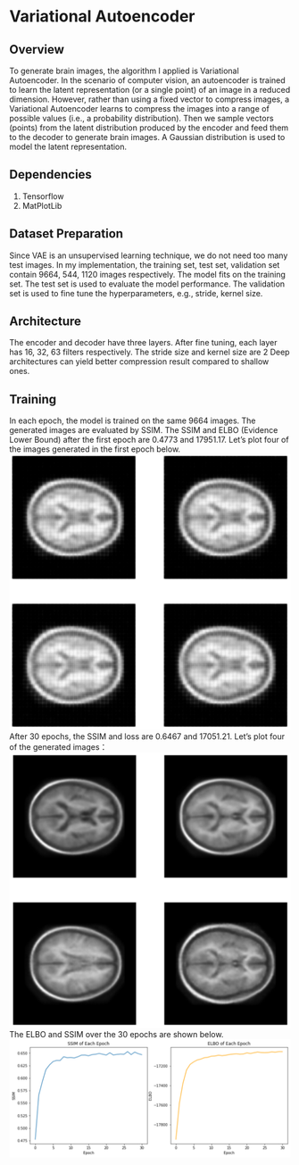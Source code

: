 # Variational Autoencoder

## Overview
To generate brain images, the algorithm I applied is Variational Autoencoder. 
In the scenario of computer vision, an autoencoder is trained to learn the latent 
representation (or a single point) of an image in a reduced dimension. 
However, rather than using a fixed vector to compress images, a Variational Autoencoder 
learns to compress the images into a range of possible values (i.e., a probability distribution). 
Then we sample vectors (points) from the latent distribution produced by the 
encoder and feed them to the decoder to generate brain images. 
A Gaussian distribution is used to model the latent representation.

## Dependencies
1. Tensorflow
2. MatPlotLib

## Dataset Preparation
Since VAE is an unsupervised learning technique, we do not need too many test images. 
In my implementation, the training set, test set, validation set contain 9664, 544, 1120 images respectively.
The model fits on the training set. The test set is used to evaluate the model performance. 
The validation set is used to fine tune the hyperparameters, e.g., stride, kernel size.

## Architecture
The encoder and decoder have three layers. After fine tuning, each layer has 16, 32, 63 filters respectively. 
The stride size and kernel size are 2  Deep architectures can yield better compression result compared to shallow ones.

## Training
In each epoch, the model is trained on the same 9664 images. 
The generated images are evaluated by SSIM.
The SSIM and ELBO (Evidence Lower Bound) after the first epoch are 0.4773 and 17951.17. 
Let’s plot four of the images generated in the first epoch below.
![First Epoch](first_epoch.png)
After 30 epochs, the SSIM and loss are 0.6467 and 17051.21. Let’s plot four of the generated images：
![30th Epoch](30th%20epoch.png)
The ELBO and SSIM over the 30 epochs are shown below. 
![Evalaution](evaluation.png)

 
